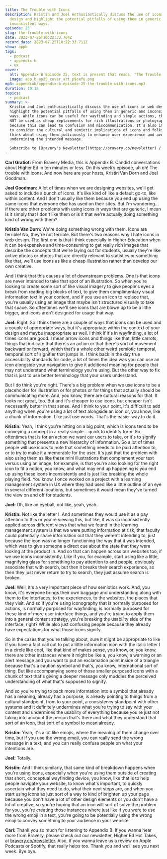 ```yaml
---
title: The Trouble with Icons
description: Kristin and Joel enthusiastically discuss the use of icons in web
  design and highlight the potential pitfalls of using them in generic and
  inconsistent ways.
episode: 25
slug: the-trouble-with-icons
date: 2023-07-26T10:22:33.704Z
record_date: 2023-07-25T10:22:33.711Z
show: appb
tags:
  - podcast
  - appendix-b
  - ux
cover:
  alt: Appendix B Episode 25, text is present that reads, "The Trouble With Icons"
  image: app_b_ep25_cover_art_p9cefu.png
mp3: appendixb/appendix-b-episode-25-the-trouble-with-icons.mp3
duration: 10:18
topics:
  - podcast
summary: >-
  Kristin and Joel enthusiastically discuss the use of icons in web design and
  highlight the potential pitfalls of using them in generic and inconsistent
  ways. While icons can be useful for wayfinding and simple actions, they should
  NOT be used as cheap replacements for rich illustrations or photographs,
  because this can lead to confusion and miscommunication. It’s also important
  to consider the cultural and semiotic implications of icons and folks should
  think about using them judiciously to enhance user experience and avoid
  undermining the intended message.

  Subscribe to [Bravery's Newsletter](https://bravery.co/newsletter) / [Follow Kristin](https://www.linkedin.com/in/kristinvandorn/) / [Follow Joel](https://linkedin.com/in/joelgoodman/) / [Follow Bravery on LinkedIn](https://www.linkedin.com/company/bravery-media/)
---
```

**Carl Gratiot:**
From Bravery Media, this is Appendix B. Candid conversations about Higher Ed in ten minutes or less. On this week’s episode, uh oh! The trouble with icons. And now here are your hosts, Kristin Van Dorn and Joel Goodman.

**Joel Goodman:**
A lot of times when we are designing websites, we'll get asked to include a bunch of icons. It's like kind of like a default go-to, like within content. And I don't usually like them because you end up using the same icons that everyone else has used on their sites. But I'm wondering... if there are other problems with using icons in ways that are generic, I mean is it simply that I don't like them or is it that we're actually doing something kind of wrong with them?

**Kristin Van Dorn:**
We're doing something wrong with them. Icons are terrible! No, they're not terrible. But there's two reasons why I hate icons in web design. The first one is that I think especially in Higher Education when it can be expensive and time-consuming to get really rich images that describe the concepts that we're laying out for students, usually they're like active photos or photos that are directly relevant to statistics or something like that, we’ll use icons as like a cheap illustration rather than develop our own creative. 

And I think that this causes a lot of downstream problems. One is that icons are never intended to take that spot of an illustration. So when you're looking to create some sort of like visual imagery to give people's eyes a break from reading big blocks of text, to give them complimentary visual information text in your content, and if you use an icon to replace that, you're usually using an image that maybe isn't structured visually to take that space. So oftentimes we'll see icons that are blown up to be a little bigger, and icons aren't designed for usage that way.

**Joel:**
Right. So I think there are a couple of ways that icons can be used and a couple of appropriate ways, but it's appropriate within the context of your design and maybe inappropriate as well. I think if it's in wayfinding, a lot of times icons are good. I mean arrow icons and things like that, little carrots, things that indicate that there's an action or that there's sort of movement backward or forward, which that's a whole other weird semiotic temporal, temporal sort of signifier that jumps in. I think back in the day true accessibility standards for code, a lot of times the idea was you can use an icon alongside your navigation to give it additional meaning for people that may not understand what terminology you're using. But the other way to fix that is just to use better terminology that your users understand. 

But I do think you're right. There's a big problem when we use icons to be a placeholder for illustration or for photos or for things that actually should be communicating more. And, you know, there are cultural reasons for that. It looks not great, too. But and it's cheaper to use icons, but cheaper isn't necessarily better in that sense. And I think to your point, it's difficult to add anything when you're using a lot of text alongside an icon or, you know, like a chunk of information. Like just use words. That's the easier way to do it.

**Kristin:**
Yeah, I think you're hitting on a big point, which is icons tend to be conveying a concept in a really simple... quick to identify form. So oftentimes that is for an action we want our users to take, or it's to signify something that presents a new hierarchy of information. So a lot of times people will use icons to note that something needs to be paid attention to, or to try to make it a memorable for the user. It's just that the problem with also using them as like these mini illustrations that complement your text versus using an image, for example, is that you're also looking for the right icon to fit a notion, you know, and what may end up happening is you end up using these icons inconsistently and is just like breaking the whole playing field. You know, I once worked on a project with a learning management system in UX where they had used like a little outline of an eye in several different locations, but sometimes it would mean they've turned the view on and off for students.

**Joel:**
Oh, like an eyeball, not like, yeah, yeah.

**Kristin:**
Not like the letter I. And sometimes they would use it as a pay attention to this or you're viewing this, but like, it was so inconsistently applied across different views that what we found in the learning management system is that we were putting information at risk, that faculty could potentially share information out that they weren't intending to, just because the icon was no longer functioning the way that it was intended, which was to give someone a direct cue about the state that they were looking at the product in. And so that can happen across our websites too, if we use icons inconsistently. Like if you, for example, start using like a little, magnifying glass for something to pay attention to and people. obviously associate that with search, but then it breaks their search experience, so then they just never return to try to search, they just assume search is broken.

**Joel:**
Well, it's a very important piece of how semiotics work. And, you know, it's everyone brings their own baggage and understanding along with them to the interfaces, to the experiences, to the websites, the places that they visit. And so if you're using iconography that is normally purposed for actions, is normally purposed for wayfinding, is normally purposed for these kind of more user interface things, and you're trying to apply them into a general content strategy, you're breaking the usability side of the interface, right? While also just confusing people because they already have expectations for what those icons signify. 

So in the cases that you're talking about, sure it might be appropriate to like if you have a fact call out to put a little information icon with the italic letter I in a circle like cool, like that kind of makes sense, you know, or, you know, there are other instances where it might be like a, you know, a warning or an alert message and you want to put an exclamation point inside of a triangle because that's a caution symbol and that's, you know, international sort of thing. But like accompanying some of those smaller purposed icons with a chunk of text that's giving a deeper message only muddles the perceived understanding of what that's supposed to signify. 

And so you're trying to pack more information into a symbol that already has a meaning, already has a purpose, is already pointing to things from a cultural standpoint, from to your point, a consistency standpoint with other systems and it definitely undermines what you're trying to say with your content and undermines the usability of everything because you're just not taking into account the person that's there and what they understand that sort of an icon, that sort of a symbol to mean already.

**Kristin:**
Yeah, it's a lot like emojis, where the meaning of them change over time, but if you use the wrong emoji, you can really send the wrong message in a text, and you can really confuse people on what your intentions are.

**Joel:**
Totally.

**Kristin:**
And I think similarly, that same kind of breakdown happens when you're using icons, especially when you're using them outside of creating that short, conceptual wayfinding device, you know, like that is to help people navigate your website, to know what's important, to quickly ascertain what they need to do, what their next steps are, and when you start using icons as just sort of a way to kind of brighten up your page because you don't have a lot of other design elements or you don't have a lot of creative, so you're hoping that an icon will sort of solve the problem for you, you're creating those instances where just like if you were to use the wrong emoji in a text, you're going to be potentially using the wrong emoji to convey something to your audience in your website.

**Carl:**
Thank you so much for listening to Appendix B. If you wanna hear more from Bravery, please check out our newsletter, Higher Ed Hot Takes, at [bravery.co/newsletter](https://bravery.co/newsletter/). Also, if you wanna leave us a review on Apple Podcasts or Spotify, that really helps too. Thank you and we’ll see you next week. Bye bye.
